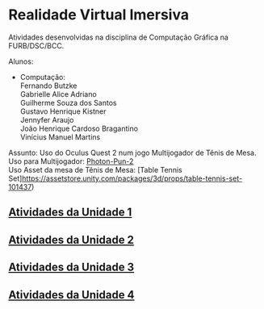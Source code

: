 # Realidade Virtual Imersiva

Atividades desenvolvidas na disciplina de Computação Gráfica na FURB/DSC/BCC.  

Alunos:  

- Computação:  
  Fernando Butzke  
  Gabrielle Alice Adriano  
  Guilherme Souza dos Santos  
  Gustavo Henrique Kistner  
  Jennyfer Araujo  
  João Henrique Cardoso Bragantino  
  Vinícius Manuel Martins  

Assunto: Uso do Oculus Quest 2 num jogo Multijogador de Tênis de Mesa.  
Uso para Multijogador:  [Photon-Pun-2](https://assetstore.unity.com/packages/tools/network/photon-pun-2-120838)  
Uso Asset da mesa de Tênis de Mesa: [Table Tennis Set]https://assetstore.unity.com/packages/3d/props/table-tennis-set-101437)  

## [Atividades da Unidade 1](unidade_1 "Atividades da Unidade 1")  

## [Atividades da Unidade 2](unidade_2 "Atividades da Unidade 2")  

## [Atividades da Unidade 3](unidade_3 "Atividades da Unidade 3")  

## [Atividades da Unidade 4](unidade_4 "Atividades da Unidade 4")  
